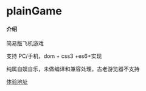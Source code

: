 # plainGame

#### 介绍

简易版飞机游戏

支持 PC/手机，dom + css3 +es6+实现

纯属自娱自乐，未做编译和兼容处理，古老游览器不支持

[体验地址](https://kanyu776.github.io/plain-game)
